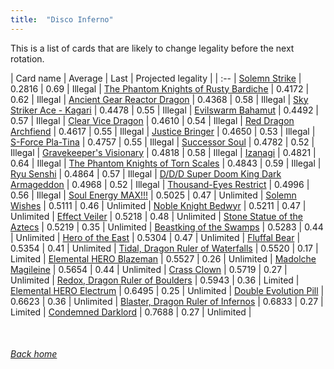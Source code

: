```yaml
---
title:  "Disco Inferno"
---
```


This is a list of cards that are likely to change legality before the next rotation.

| Card name | Average | Last | Projected legality |
| :-- |
[Solemn Strike](https://db.ygoprodeck.com/card/?search=Solemn%20Strike) | 0.2816 | 0.69 | Illegal |
[The Phantom Knights of Rusty Bardiche](https://db.ygoprodeck.com/card/?search=The%20Phantom%20Knights%20of%20Rusty%20Bardiche) | 0.4172 | 0.62 | Illegal |
[Ancient Gear Reactor Dragon](https://db.ygoprodeck.com/card/?search=Ancient%20Gear%20Reactor%20Dragon) | 0.4368 | 0.58 | Illegal |
[Sky Striker Ace - Kagari](https://db.ygoprodeck.com/card/?search=Sky%20Striker%20Ace%20-%20Kagari) | 0.4478 | 0.55 | Illegal |
[Evilswarm Bahamut](https://db.ygoprodeck.com/card/?search=Evilswarm%20Bahamut) | 0.4492 | 0.57 | Illegal |
[Clear Vice Dragon](https://db.ygoprodeck.com/card/?search=Clear%20Vice%20Dragon) | 0.4610 | 0.54 | Illegal |
[Red Dragon Archfiend](https://db.ygoprodeck.com/card/?search=Red%20Dragon%20Archfiend) | 0.4617 | 0.55 | Illegal |
[Justice Bringer](https://db.ygoprodeck.com/card/?search=Justice%20Bringer) | 0.4650 | 0.53 | Illegal |
[S-Force Pla-Tina](https://db.ygoprodeck.com/card/?search=S-Force%20Pla-Tina) | 0.4757 | 0.55 | Illegal |
[Successor Soul](https://db.ygoprodeck.com/card/?search=Successor%20Soul) | 0.4782 | 0.52 | Illegal |
[Gravekeeper's Visionary](https://db.ygoprodeck.com/card/?search=Gravekeeper's%20Visionary) | 0.4818 | 0.58 | Illegal |
[Izanagi](https://db.ygoprodeck.com/card/?search=Izanagi) | 0.4821 | 0.64 | Illegal |
[The Phantom Knights of Torn Scales](https://db.ygoprodeck.com/card/?search=The%20Phantom%20Knights%20of%20Torn%20Scales) | 0.4843 | 0.59 | Illegal |
[Ryu Senshi](https://db.ygoprodeck.com/card/?search=Ryu%20Senshi) | 0.4864 | 0.57 | Illegal |
[D/D/D Super Doom King Dark Armageddon](https://db.ygoprodeck.com/card/?search=D/D/D%20Super%20Doom%20King%20Dark%20Armageddon) | 0.4968 | 0.52 | Illegal |
[Thousand-Eyes Restrict](https://db.ygoprodeck.com/card/?search=Thousand-Eyes%20Restrict) | 0.4996 | 0.56 | Illegal |
[Soul Energy MAX!!!](https://db.ygoprodeck.com/card/?search=Soul%20Energy%20MAX!!!) | 0.5025 | 0.47 | Unlimited |
[Solemn Wishes](https://db.ygoprodeck.com/card/?search=Solemn%20Wishes) | 0.5111 | 0.46 | Unlimited |
[Noble Knight Bedwyr](https://db.ygoprodeck.com/card/?search=Noble%20Knight%20Bedwyr) | 0.5211 | 0.47 | Unlimited |
[Effect Veiler](https://db.ygoprodeck.com/card/?search=Effect%20Veiler) | 0.5218 | 0.48 | Unlimited |
[Stone Statue of the Aztecs](https://db.ygoprodeck.com/card/?search=Stone%20Statue%20of%20the%20Aztecs) | 0.5219 | 0.35 | Unlimited |
[Beastking of the Swamps](https://db.ygoprodeck.com/card/?search=Beastking%20of%20the%20Swamps) | 0.5283 | 0.44 | Unlimited |
[Hero of the East](https://db.ygoprodeck.com/card/?search=Hero%20of%20the%20East) | 0.5304 | 0.47 | Unlimited |
[Fluffal Bear](https://db.ygoprodeck.com/card/?search=Fluffal%20Bear) | 0.5354 | 0.41 | Unlimited |
[Tidal, Dragon Ruler of Waterfalls](https://db.ygoprodeck.com/card/?search=Tidal,%20Dragon%20Ruler%20of%20Waterfalls) | 0.5520 | 0.17 | Limited |
[Elemental HERO Blazeman](https://db.ygoprodeck.com/card/?search=Elemental%20HERO%20Blazeman) | 0.5527 | 0.26 | Unlimited |
[Madolche Magileine](https://db.ygoprodeck.com/card/?search=Madolche%20Magileine) | 0.5654 | 0.44 | Unlimited |
[Crass Clown](https://db.ygoprodeck.com/card/?search=Crass%20Clown) | 0.5719 | 0.27 | Unlimited |
[Redox, Dragon Ruler of Boulders](https://db.ygoprodeck.com/card/?search=Redox,%20Dragon%20Ruler%20of%20Boulders) | 0.5943 | 0.36 | Limited |
[Elemental HERO Electrum](https://db.ygoprodeck.com/card/?search=Elemental%20HERO%20Electrum) | 0.6495 | 0.25 | Unlimited |
[Double Evolution Pill](https://db.ygoprodeck.com/card/?search=Double%20Evolution%20Pill) | 0.6623 | 0.36 | Unlimited |
[Blaster, Dragon Ruler of Infernos](https://db.ygoprodeck.com/card/?search=Blaster,%20Dragon%20Ruler%20of%20Infernos) | 0.6833 | 0.27 | Limited |
[Condemned Darklord](https://db.ygoprodeck.com/card/?search=Condemned%20Darklord) | 0.7688 | 0.27 | Unlimited |

<br>

###### [Back home](index)